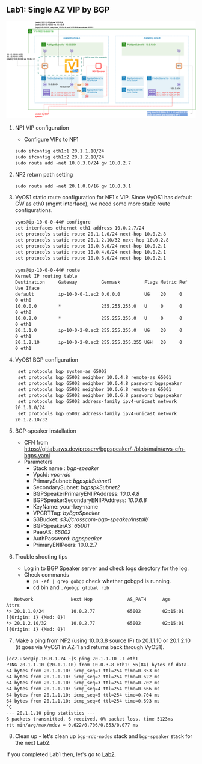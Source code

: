 ## Lab1: Single AZ VIP by BGP

![bgp-speaker-tc1](../image/BGP-Speaker-Test-PoC1.drawio.png)



1. NF1 VIP configuration 

   * Configure VIPs to NF1

   ````
   sudo ifconfig eth1:1 20.1.1.10/24
   sudo ifconfig eth1:2 20.1.2.10/24
   sudo route add -net 10.0.3.0/24 gw 10.0.2.7
   ````

2. NF2 return path setting

   ````
   sudo route add -net 20.1.0.0/16 gw 10.0.3.1
   ````

3. VyOS1 static route configuration for NF1's VIP. Since VyOS1 has default GW as eth0 (mgmt interface), we need some more static route configurations. 

   ````
   vyos@ip-10-0-0-44# configure
   set interfaces ethernet eth1 address 10.0.2.7/24
   set protocols static route 20.1.1.0/24 next-hop 10.0.2.8
   set protocols static route 20.1.2.10/32 next-hop 10.0.2.8
   set protocols static route 10.0.3.0/24 next-hop 10.0.2.1
   set protocols static route 10.0.4.0/24 next-hop 10.0.2.1
   set protocols static route 10.0.6.0/24 next-hop 10.0.2.1
   
   vyos@ip-10-0-0-44# route
   Kernel IP routing table
   Destination     Gateway         Genmask         Flags Metric Ref    Use Iface
   default         ip-10-0-0-1.ec2 0.0.0.0         UG    20     0        0 eth0
   10.0.0.0        *               255.255.255.0   U     0      0        0 eth0
   10.0.2.0        *               255.255.255.0   U     0      0        0 eth1
   20.1.1.0        ip-10-0-2-8.ec2 255.255.255.0   UG    20     0        0 eth1
   20.1.2.10       ip-10-0-2-8.ec2 255.255.255.255 UGH   20     0        0 eth1
   ````

4. VyOS1 BGP configuration

   ````
    set protocols bgp system-as 65002
    set protocols bgp 65002 neighbor 10.0.4.8 remote-as 65001
    set protocols bgp 65002 neighbor 10.0.4.8 password bgpspeaker
    set protocols bgp 65002 neighbor 10.0.6.8 remote-as 65001
    set protocols bgp 65002 neighbor 10.0.6.8 password bgpspeaker
    set protocols bgp 65002 address-family ipv4-unicast network 20.1.1.0/24
    set protocols bgp 65002 address-family ipv4-unicast network 20.1.2.10/32
   ````

5. BGP-speaker installation
   * CFN from https://gitlab.aws.dev/proserv/bgpspeaker/-/blob/main/aws-cfn-bgps.yaml
   * Parameters
     * Stack name : *bgp-speaker*
     * VpcId: *vpc-rdc*
     * PrimarySubnet: *bgpspkSubnet1*
     * SecondarySubnet: *bgpspkSubnet2*
     * BGPSpeakerPrimaryENIIPAddress: *10.0.4.8*
     * BGPSpeakerSecondaryENIIPAddress: *10.0.6.8*
     * KeyName: your-key-name
     * VPCRTTag: *byBgpSpeaker*
     * S3Bucket: *s3://crosscom-bgp-speaker/install/*
     * BGPSpeakerAS: *65001*
     * PeerAS: *65002*
     * AuthPassword: *bgpspeaker*
     * PrimaryENIPeers: 10.0.2.7

6. Trouble shooting tips
   * Log in to BGP Speaker server and check logs directory for the log. 
   * Check commands
     * `ps -ef | grep gobgp` check whether gobgpd is running. 
     * cd bin and `./gobgp global rib`

````
   Network              Next Hop             AS_PATH      Age        Attrs
*> 20.1.1.0/24          10.0.2.77            65002        02:15:01   [{Origin: i} {Med: 0}]
*> 20.1.2.10/32         10.0.2.77            65002        02:15:01   [{Origin: i} {Med: 0}]
````

7. Make a ping from NF2 (using 10.0.3.8 source IP) to 20.1.1.10 or 20.1.2.10 (it goes via VyOS1 in AZ-1 and returns back through VyOS1).

````
[ec2-user@ip-10-0-1-74 ~]$ ping 20.1.1.10 -I eth1
PING 20.1.1.10 (20.1.1.10) from 10.0.3.8 eth1: 56(84) bytes of data.
64 bytes from 20.1.1.10: icmp_seq=1 ttl=254 time=0.853 ms
64 bytes from 20.1.1.10: icmp_seq=2 ttl=254 time=0.622 ms
64 bytes from 20.1.1.10: icmp_seq=3 ttl=254 time=0.702 ms
64 bytes from 20.1.1.10: icmp_seq=4 ttl=254 time=0.666 ms
64 bytes from 20.1.1.10: icmp_seq=5 ttl=254 time=0.704 ms
64 bytes from 20.1.1.10: icmp_seq=6 ttl=254 time=0.693 ms
^C
--- 20.1.1.10 ping statistics ---
6 packets transmitted, 6 received, 0% packet loss, time 5123ms
rtt min/avg/max/mdev = 0.622/0.706/0.853/0.077 ms
````

8. Clean up - let's clean up `bgp-rdc-nodes` stack and `bgp-speaker` stack for the next Lab2. 



If you completed Lab1 then, let's go to [Lab2](https://github.com/crosscom/aws-handson-lab-bgpspk/tree/main/Lab2).
